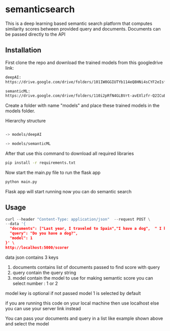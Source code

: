 # semanticsearch

This is a deep learning based semantic search platform that computes similarity scores between provided query and documents. Documents can be passed directly to the API 

## Installation

First clone the repo and download the trained models from this googledrive link:


```bash
deepAI:
https://drive.google.com/drive/folders/101IW0GGIUTYb114eQ8HNi4sCYF2eIsfO?usp=sharing

semanticML:
https://drive.google.com/drive/folders/110i2pRfN4GLBVrt-avEXlzfr-Q2ICuBW?usp=sharing
```

Create a folder with name "models" and place these trained models in the models folder. 

Hierarchy structure

```bash

-> models/deepAI

-> models/semanticML
```

After that use this command to download all required libraries


```bash
pip install -r requirements.txt
```

Now start the main.py file to run the flask app

```bash
python main.py
```
Flask app will start running now you can do semantic search 

## Usage

```python
curl --header "Content-Type: application/json"  --request POST \
--data '{
  "documents": ["Last year, I traveled to Spain","I have a dog",  " I have a close relationship to my family"],
  "query": "Do you have a dog?",
  "model": 1
}' \
http://localhost:5000/scorer

```

data json contains 3 keys 

1) documents contains list of documents passed to find score with query
2) query contain the query string 
3) model contain the model to use for making semantic score you can select number : 1 or 2

model key is optional if not passed model 1 is selected by default

if you are running this code on your local machine then use localhost else you can use your server link instead

You can pass your documents and query in a list like example shown above and select the model

